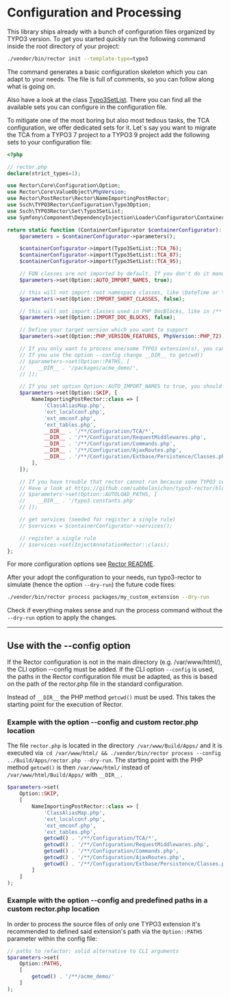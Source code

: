 # Configuration and Processing

This library ships already with a bunch of configuration files organized by TYPO3 version.
To get you started quickly run the following command inside the root directory of your project:

```bash
./vendor/bin/rector init --template-type=typo3
```

The command generates a basic configuration skeleton which you can adapt to your needs.
The file is full of comments, so you can follow along what is going on.

Also have a look at the class [Typo3SetList](https://github.com/sabbelasichon/typo3-rector/blob/master/src/Set/Typo3SetList.php).
There you can find all the available sets you can configure in the configuration file.

To mitigate one of the most boring but also most tedious tasks, the TCA configuration, we offer dedicated sets for it.
Let´s say you want to migrate the TCA from a TYPO3 7 project to a TYPO3 9 project add the following sets to your configuration file:

```php
<?php

// rector.php
declare(strict_types=1);

use Rector\Core\Configuration\Option;
use Rector\Core\ValueObject\PhpVersion;
use Rector\PostRector\Rector\NameImportingPostRector;
use Ssch\TYPO3Rector\Configuration\Typo3Option;
use Ssch\TYPO3Rector\Set\Typo3SetList;
use Symfony\Component\DependencyInjection\Loader\Configurator\ContainerConfigurator;

return static function (ContainerConfigurator $containerConfigurator): void {
    $parameters = $containerConfigurator->parameters();

    $containerConfigurator->import(Typo3SetList::TCA_76);
    $containerConfigurator->import(Typo3SetList::TCA_87);
    $containerConfigurator->import(Typo3SetList::TCA_95);

    // FQN classes are not imported by default. If you don't do it manually after every Rector run, enable it by:
    $parameters->set(Option::AUTO_IMPORT_NAMES, true);

    // this will not import root namespace classes, like \DateTime or \Exception
    $parameters->set(Option::IMPORT_SHORT_CLASSES, false);

    // this will not import classes used in PHP DocBlocks, like in /** @var \Some\Class */
    $parameters->set(Option::IMPORT_DOC_BLOCKS, false);

    // Define your target version which you want to support
    $parameters->set(Option::PHP_VERSION_FEATURES, PhpVersion::PHP_72);

    // If you only want to process one/some TYPO3 extension(s), you can specify its path(s) here.
    // If you use the option --config change __DIR__ to getcwd()
    // $parameters->set(Option::PATHS, [
    //    __DIR__ . '/packages/acme_demo/',
    // ]);

    // If you set option Option::AUTO_IMPORT_NAMES to true, you should consider excluding some TYPO3 files.
    $parameters->set(Option::SKIP, [
        NameImportingPostRector::class => [
            'ClassAliasMap.php',
            'ext_localconf.php',
            'ext_emconf.php',
            'ext_tables.php',
            __DIR__ . '/**/Configuration/TCA/*',
            __DIR__ . '/**/Configuration/RequestMiddlewares.php',
            __DIR__ . '/**/Configuration/Commands.php',
            __DIR__ . '/**/Configuration/AjaxRoutes.php',
            __DIR__ . '/**/Configuration/Extbase/Persistence/Classes.php',
        ],
    ]);

    // If you have trouble that rector cannot run because some TYPO3 constants are not defined add an additional constants file
    // Have a look at https://github.com/sabbelasichon/typo3-rector/blob/master/typo3.constants.php
    // $parameters->set(Option::AUTOLOAD_PATHS, [
    //    __DIR__ . '/typo3.constants.php'
    // ]);

    // get services (needed for register a single rule)
    // $services = $containerConfigurator->services();

    // register a single rule
    // $services->set(InjectAnnotationRector::class);
};
```

For more configuration options see [Rector README](https://github.com/rectorphp/rector#configuration).

After your adopt the configuration to your needs, run typo3-rector to simulate (hence the option `--dry-run`) the future code fixes:

```bash
./vendor/bin/rector process packages/my_custom_extension --dry-run
```

Check if everything makes sense and run the process command without the `--dry-run` option to apply the changes.

---

## Use with the --config option
If the Rector configuration is not in the main directory (e.g. /var/www/html/), the CLI option --config must be added.
If the CLI option `--config` is used, the paths in the Rector configuration file must be adapted, as this is based on the path of the rector.php file in the standard configuration.

Instead of `__DIR__` the PHP method `getcwd()` must be used. This takes the starting point for the execution of Rector.

### Example with the option --config and custom rector.php location
The file `rector.php` is located in the directory` /var/www/Build/Apps/` and it is executed
via` cd /var/www/html/ && ./vendor/bin/rector process --config ../Build/Apps/rector.php --dry-run`.
The starting point with the PHP method `getcwd()` is then `/var/www/html/` instead of `/var/www/html/Build/Apps/` with `__DIR__`.
```php
$parameters->set(
    Option::SKIP,
    [
        NameImportingPostRector::class => [
            'ClassAliasMap.php',
            'ext_localconf.php',
            'ext_emconf.php',
            'ext_tables.php',
            getcwd() . '/**/Configuration/TCA/*',
            getcwd() . '/**/Configuration/RequestMiddlewares.php',
            getcwd() . '/**/Configuration/Commands.php',
            getcwd() . '/**/Configuration/AjaxRoutes.php',
            getcwd() . '/**/Configuration/Extbase/Persistence/Classes.php'
        ]
    ]
);
```

### Example with the option --config and predefined paths in a custom rector.php location
In order to process the source files of only one TYPO3 extension it's recommended to defined said extension's path via the `Option::PATHS` parameter within the config file:
```php
// paths to refactor; solid alternative to CLI arguments
$parameters->set(
    Option::PATHS,
    [
        getcwd() . '/**/acme_demo/'
    ]
);
```
